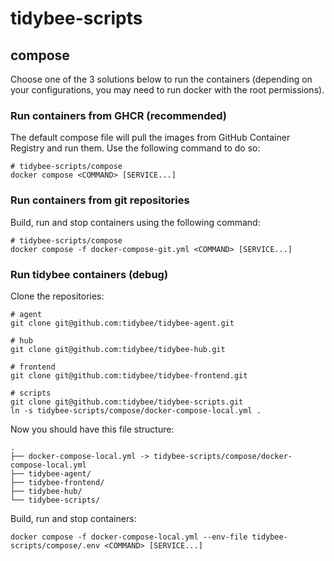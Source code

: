 # tidybee-scripts

## compose

Choose one of the 3 solutions below to run the containers (depending on your configurations, you may need to run docker with the root permissions).

### Run containers from GHCR (recommended)

The default compose file will pull the images from GitHub Container Registry and run them. Use the following command to do so:

```
# tidybee-scripts/compose
docker compose <COMMAND> [SERVICE...]
```

### Run containers from git repositories

Build, run and stop containers using the following command:

```
# tidybee-scripts/compose
docker compose -f docker-compose-git.yml <COMMAND> [SERVICE...]
```

### Run tidybee containers (debug)

Clone the repositories:

```
# agent
git clone git@github.com:tidybee/tidybee-agent.git

# hub
git clone git@github.com:tidybee/tidybee-hub.git

# frontend
git clone git@github.com:tidybee/tidybee-frontend.git

# scripts
git clone git@github.com:tidybee/tidybee-scripts.git
ln -s tidybee-scripts/compose/docker-compose-local.yml .
```

Now you should have this file structure:

```
.
├── docker-compose-local.yml -> tidybee-scripts/compose/docker-compose-local.yml
├── tidybee-agent/
├── tidybee-frontend/
├── tidybee-hub/
└── tidybee-scripts/
```

Build, run and stop containers:

```
docker compose -f docker-compose-local.yml --env-file tidybee-scripts/compose/.env <COMMAND> [SERVICE...]
```
